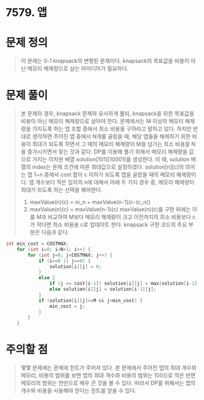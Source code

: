 # 7579. 앱

# 문제 정의
> 이 문제는 0-1 knapsack의 변형된 문제이다.
> knapsack의 목표값을 비용이 아닌 메모리 해제량으로 삼는 아이디어가 필요하다.

# 문제 풀이
> 본 문제의 경우, knapsack 문제와 유사하게 풀되, knapsack을 위한 목표값을 비용이 아닌 메모리 해제량으로 삼아야 한다.
문제에서는 M 이상의 메모리 해제량을 가지도록 하는 앱 조합 중에서 최소 비용을 구하라고 말하고 있다. 하지만 반대로 생각하면 주어진 앱 중에서 N개를 골랐을 때, 해당 앱들을 해제하기 위한 비용이 최대가 되도록 하면서 그 때의 메모리 해제량이 M을 넘기는 최소 비용을 N을 증가시키면서 찾는 것과 같다.
> DP를 이용해 풀기 위해서 메모리 해제량을 값으로 가지는 이차원 배열 solution[101][10001]를 생성한다. 이 때, solution 배열의 index는 문제 조건에 따른 최대값으로 설정하였다.
> solution[n][c]의 의미는 앱 1~n 중에서 cost 합이 c 이하가 되도록 앱을 골랐을 때의 메모리 해제량이다. 앱 개수보다 작은 임의의 n에 대해서 아래 두 가지 경우 중, 메모리 해제량이 최대가 되도록 하는 선택을 해야한다.
> 1. maxValue(n)(c) = m_n + maxValue(n-1)(c-(c_n))
> 2. maxValue(n)(c) = maxValue(n-1)(c)
> maxValue(n)(c)를 구한 뒤에는 이를 M과 비교하여 M보다 메모리 해제량이 크고 이전까지의 최소 비용보다 c가 작다면 최소 비용을 c로 업데이트 한다.
> knapsack 구현 코드의 주요 부분은 다음과 같다.
``` cpp
int min_cost = COSTMAX;
    for (int i=0; i<N+1; i++) {
        for (int j=0; j<COSTMAX; j++) {
            if (i==0 || j==0) {
                solution[i][j] = 0;
            }
            else {
                if (j >= cost[i-1]) solution[i][j] = max(solution[i-1][j], solution[i-1][j-cost[i-1]]+memory[i-1]);
                else solution[i][j] = solution[i-1][j];
            }
            if (solution[i][j]>=M && j<min_cost) {
                min_cost = j;
            }
        }
    }
```

# 주의할 점
> 몇몇 문제에는 문제에 힌트가 주어져 있다. 본 문제에서 주어진 앱의 최대 개수와 메모리, 비용의 범위를 보면 앱의 최대 개수와 비용의 범위는 100으로 작은 반면 메모리의 범위는 천만으로 매우 큰 것을 볼 수 있다. 따라서 DP를 위해서는 앱의 개수와 비용을 사용해야 한다는 힌트를 얻을 수 있다.

